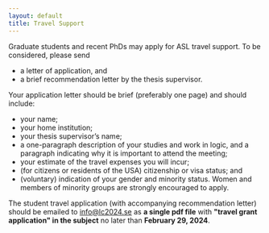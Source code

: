 ```yaml
---
layout: default
title: Travel Support
---
```


Graduate students and recent PhDs may apply for ASL travel support.
To be considered, please send

- a letter of application, and
- a brief recommendation letter by the thesis supervisor.

Your application letter should be brief (preferably one page) and should include:

- your name;
- your home institution;
- your thesis supervisor’s name;
- a one-paragraph description of your studies and work in logic, and a paragraph indicating why it is important to attend the meeting;
- your estimate of the travel expenses you will incur;
- (for citizens or residents of the USA) citizenship or visa status; and
- (voluntary) indication of your gender and minority status. Women and members of minority groups are strongly encouraged to apply.

The student travel application (with accompanying recommendation letter) should be emailed to [info@lc2024.se](mailto:info@lc2024.se) as **a single pdf file** with **"travel grant application" in the subject** no later than **February 29, 2024**.
